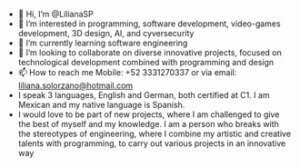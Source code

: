 - 👋 Hi, I’m @LilianaSP
- 👀 I’m interested in programming, software development, video-games development, 3D design, AI, and cyversecurity
- 🌱 I’m currently learning software engineering
- 💞️ I’m looking to collaborate on diverse innovative projects, focused on technological development combined with programming and design
- 📫 How to reach me Mobile: +52 3331270337 or via email: liliana.solorzano@hotmail.com
- I speak 3 languages, English and German, both certified at C1. I am Mexican and my native language is Spanish.
- I would love to be part of new projects, where I am challenged to give the best of myself and my knowledge. 
I am a person who breaks with the stereotypes of engineering, where I combine my artistic and creative talents with programming, 
to carry out various projects in an innovative way

<!---
LilianaSP/LilianaSP is a ✨ special ✨ repository because its `README.md` (this file) appears on your GitHub profile.
You can click the Preview link to take a look at your changes.
--->
